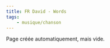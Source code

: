 ```yaml
---
title: FR David - Words
tags:
    - musique/chanson
---
```


Page créée automatiquement, mais vide.
